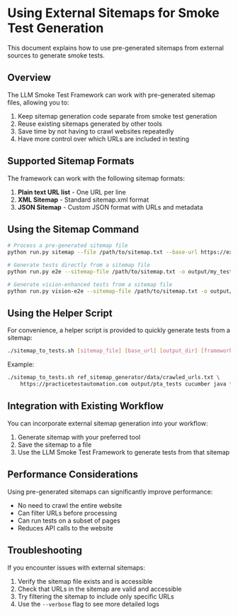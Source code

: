 # Using External Sitemaps for Smoke Test Generation

This document explains how to use pre-generated sitemaps from external sources to generate smoke tests.

## Overview

The LLM Smoke Test Framework can work with pre-generated sitemap files, allowing you to:

1. Keep sitemap generation code separate from smoke test generation
2. Reuse existing sitemaps generated by other tools
3. Save time by not having to crawl websites repeatedly
4. Have more control over which URLs are included in testing

## Supported Sitemap Formats

The framework can work with the following sitemap formats:

1. **Plain text URL list** - One URL per line
2. **XML Sitemap** - Standard sitemap.xml format
3. **JSON Sitemap** - Custom JSON format with URLs and metadata

## Using the Sitemap Command

```bash
# Process a pre-generated sitemap file
python run.py sitemap --file /path/to/sitemap.txt --base-url https://example.com --output output/my_sitemap

# Generate tests directly from a sitemap file
python run.py e2e --sitemap-file /path/to/sitemap.txt -o output/my_tests

# Generate vision-enhanced tests from a sitemap file
python run.py vision-e2e --sitemap-file /path/to/sitemap.txt -o output/my_vision_tests
```

## Using the Helper Script

For convenience, a helper script is provided to quickly generate tests from a sitemap:

```bash
./sitemap_to_tests.sh [sitemap_file] [base_url] [output_dir] [framework] [language] [use_vision]
```

Example:

```bash
./sitemap_to_tests.sh ref_sitemap_generator/data/crawled_urls.txt \
    https://practicetestautomation.com output/pta_tests cucumber java false
```

## Integration with Existing Workflow

You can incorporate external sitemap generation into your workflow:

1. Generate sitemap with your preferred tool
2. Save the sitemap to a file
3. Use the LLM Smoke Test Framework to generate tests from that sitemap

## Performance Considerations

Using pre-generated sitemaps can significantly improve performance:

- No need to crawl the entire website
- Can filter URLs before processing
- Can run tests on a subset of pages
- Reduces API calls to the website

## Troubleshooting

If you encounter issues with external sitemaps:

1. Verify the sitemap file exists and is accessible
2. Check that URLs in the sitemap are valid and accessible
3. Try filtering the sitemap to include only specific URLs
4. Use the `--verbose` flag to see more detailed logs
